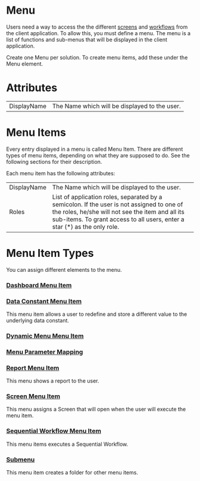 # Menu

Users need a way to access the the different [screens](/t/Screens) and [workflows](/t/Sequential-Workflows) from the client application. To allow this, you must define a menu. The menu is a list of functions and sub-menus that will be displayed in the client application.

Create one Menu per solution. To create menu items, add these under the Menu element.

# Attributes

|             |                                               |
|-------------|-----------------------------------------------|
| DisplayName | The Name which will be displayed to the user. |

# Menu Items

Every entry displayed in a menu is called Menu Item. There are different types of menu items, depending on what they are supposed to do. See the following sections for their description.

Each menu item has the following attributes:

|             |                                                                                                                                                                                                                             |
|-------------|-----------------------------------------------------------------------------------------------------------------------------------------------------------------------------------------------------------------------------|
| DisplayName | The Name which will be displayed to the user.                                                                                                                                                                               |
| Roles       | List of application roles, separated by a semicolon. If the user is not assigned to one of the roles, he/she will not see the item and all its sub-items. To grant access to all users, enter a star (\*) as the only role. |

# Menu Item Types

You can assign different elements to the menu.

### [Dashboard Menu Item](/t/Dashboard-Menu-Item)

### [Data Constant Menu Item](/t/Data-Constant-Menu-Item)

This menu item allows a user to redefine and store a different value to the underlying data constant.

### [Dynamic Menu Menu Item](/t/Dynamic-Menu-Menu-Item)

### [Menu Parameter Mapping](/t/Menu-Parameter-Mapping)

### [Report Menu Item](/t/Report-Menu-Item)

This menu shows a report to the user.

### [Screen Menu Item](/t/Screen-Menu-Item)

This menu assigns a Screen that will open when the user will execute the menu item.

### [Sequential Workflow Menu Item](/t/Sequential-Workflow-Menu-Item)

This menu items executes a Sequential Workflow.

### [Submenu](/t/Submenu)

This menu item creates a folder for other menu items.
